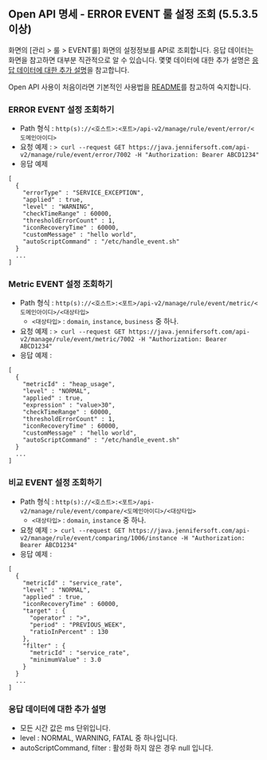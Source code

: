 ## Open API 명세 - ERROR EVENT 룰 설정 조회 (5.5.3.5 이상)

화면의 [관리 > 룰 > EVENT룰] 화면의 설정정보를 API로 조회합니다. 응답 데이터는 화면을 참고하면 대부분 직관적으로 알 수 있습니다. 몇몇 데이터에 대한 추가 설명은 [응답 데이터에 대한 추가 설명](#응답-데이터에-대한-추가-설명)을 참고합니다.

Open API 사용이 처음이라면 기본적인 사용법을 [README](/README.md)를 참고하여 숙지합니다.

### ERROR EVENT 설정 조회하기
- Path 형식 : `http(s)://<호스트>:<포트>/api-v2/manage/rule/event/error/<도메인아이디>`
- 요청 예제 : `> curl --request GET https://java.jennifersoft.com/api-v2/manage/rule/event/error/7002 -H "Authorization: Bearer ABCD1234"`
- 응답 예제
```
[
  {
    "errorType" : "SERVICE_EXCEPTION",
    "applied" : true,
    "level" : "WARNING",
    "checkTimeRange" : 60000,
    "thresholdErrorCount" : 1,
    "iconRecoveryTime" : 60000,
    "customMessage" : "hello world",
    "autoScriptCommand" : "/etc/handle_event.sh"
  }
  ...
]
````

### Metric EVENT 설정 조회하기
- Path 형식 : `http(s)://<호스트>:<포트>/api-v2/manage/rule/event/metric/<도메인아이디>/<대상타입>`
  - `<대상타입>` : `domain`, `instance`, `business` 중 하나.
- 요청 예제 : `> curl --request GET https://java.jennifersoft.com/api-v2/manage/rule/event/metric/7002 -H "Authorization: Bearer ABCD1234"`
- 응답 예제 : 
```
[
  {
    "metricId" : "heap_usage",
    "level" : "NORMAL",
    "applied" : true,
    "expression" : "value>30",
    "checkTimeRange" : 60000,
    "thresholdErrorCount" : 1,
    "iconRecoveryTime" : 60000,
    "customMessage" : "hello world",
    "autoScriptCommand" : "/etc/handle_event.sh"
  }
  ...
]
```

### 비교 EVENT 설정 조회하기
- Path 형식 : `http(s)://<호스트>:<포트>/api-v2/manage/rule/event/compare/<도메인아이디>/<대상타입>`
  - `<대상타입>` : `domain`, `instance` 중 하나.
- 요청 예제 : `> curl --request GET https://java.jennifersoft.com/api-v2/manage/rule/event/comparing/1006/instance -H "Authorization: Bearer ABCD1234"`
- 응답 예제 : 
```
[
  {
    "metricId" : "service_rate",
    "level" : "NORMAL",
    "applied" : true,
    "iconRecoveryTime" : 60000,
    "target" : {
      "operator" : ">",
      "period" : "PREVIOUS_WEEK", 
      "ratioInPercent" : 130
    },
    "filter" : {
      "metricId" : "service_rate",
      "minimumValue" : 3.0
    }
  }
  ...
]
```

### 응답 데이터에 대한 추가 설명
- 모든 시간 값은 ms 단위입니다.
- level : NORMAL, WARNING, FATAL 중 하나입니다.
- autoScriptCommand, filter : 활성화 하지 않은 경우 null 입니다. 
